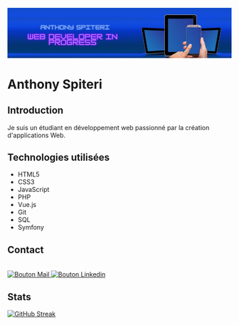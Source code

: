 ![Ma bannière](https://github.com/anthony0467/anthony0467/blob/main/ant.png)


# Anthony Spiteri

## Introduction

Je suis un étudiant en développement web passionné par la création d'applications Web.
## Technologies utilisées

- HTML5
- CSS3
- JavaScript
- PHP
- Vue.js
- Git
- SQL
- Symfony

## Contact


<p>
  <br/>
  <a href="mailto:anthony.spiteri@hotmail.fr?subject=Bonjour Anthony!" target="_blank">
    <img alt=" Bouton Mail"  src=https://img.shields.io/badge/Gmail-D14836?style=for-the-badge&logo=gmail&logoColor=white />
  </a>
  <a href="https://linkedin.com/in/anthony-spiteri-2a9147186/" target="_blank">
    <img alt="Bouton Linkedin"  src=https://img.shields.io/badge/LinkedIn-0077B5?style=for-the-badge&logo=linkedin&logoColor=white />
  </a>
</p>

## Stats

[![GitHub Streak](https://streak-stats.demolab.com?user=Anthony0467&theme=transparent&stroke=2B50E1&ring=2B50E1&currStreakNum=2B50E1&sideNums=2B50E1&dates=000000&currStreakLabel=2B50E1&sideLabels=2B50E1&fire=2B50E1&border=2B50E1)](https://git.io/streak-stats)

